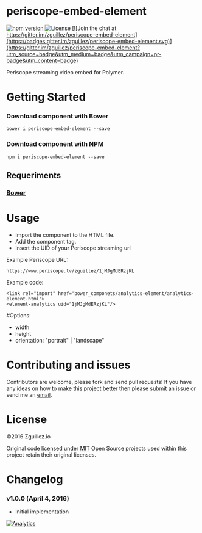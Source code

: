 # periscope-embed-element

[![npm version](https://badge.fury.io/js/periscope-embed-element.svg)](https://badge.fury.io/js/periscope-embed-element)
[![License](http://img.shields.io/:license-mit-blue.svg)](http://doge.mit-license.org)
[![Join the chat at https://gitter.im/zguillez/periscope-embed-element](https://badges.gitter.im/zguillez/periscope-embed-element.svg)](https://gitter.im/zguillez/periscope-embed-element?utm_source=badge&utm_medium=badge&utm_campaign=pr-badge&utm_content=badge)

Periscope streaming video embed for Polymer.

# Getting Started

### Download component with Bower

	bower i periscope-embed-element --save
	
### Download component with NPM

	npm i periscope-embed-element --save

## Requeriments

### [Bower](http://bower.io//)

# Usage

- Import the component to the HTML file.
- Add the component tag.
- Insert the UID of your Periscope streaming url

Example Periscope URL:

	https://www.periscope.tv/zguillez/1jMJgMdERzjKL

Example code: 
	
	<link rel="import" href="bower_componets/analytics-element/analytics-element.html">
	<element-analytics uid="1jMJgMdERzjKL"/>
		
#Options: 
	
- width
- height
- orientation: "portrait" | "landscape"


# Contributing and issues

Contributors are welcome, please fork and send pull requests! If you have any ideas on how to make this project better then please submit an issue or send me an [email](mailto:mail@zguillez.io).

# License

©2016 Zguillez.io

Original code licensed under [MIT](https://en.wikipedia.org/wiki/MIT_License) Open Source projects used within this project retain their original licenses.

# Changelog

### v1.0.0 (April 4, 2016) 
* Initial implementation

[![Analytics](https://ga-beacon.appspot.com/UA-1125217-30/zguillez/analytics-element?pixel)](https://github.com/igrigorik/ga-beacon)
